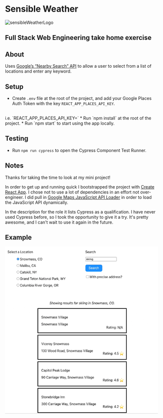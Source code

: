 # Sensible Weather
![sensibleWeatherLogo](https://uploads-ssl.webflow.com/61157ac101d834275cc2aa9f/617c53621b7d2385ef8134ae_sensible.png)
## Full Stack Web Engineering take home exercise

## About

Uses [Google’s “Nearby Search” API](https://developers.google.com/maps/documentation/places/web-service/search-nearby)
to allow a user to select from a list of locations and enter any keyword.

## Setup

* Create `.env` file at the root of the project, and add your Google Places Auth Token with the key `REACT_APP_PLACES_API_KEY`.
<br/>
i.e. `REACT_APP_PLACES_API_KEY=<YOUR API KEY>`
* Run `npm install` at the root of the project.
* Run `npm start` to start using the app locally.

## Testing

* Run `npm run cypress` to open the Cypress Component Test Runner.

## Notes

Thanks for taking the time to look at my mini project!
<br/>

In order to get up and running quick I bootstrapped the project with [Create React App](https://github.com/facebook/create-react-app).
I chose not to use a lot of dependencies in an effort not over-engineer. I did pull in [Google Maps JavaScript API Loader](https://github.com/googlemaps/js-api-loader)
in order to load the JavaScript API dynamically.
<br/>

In the description for the role it lists Cypress as a qualification. I have never used Cypress before, so I took the 
opportunity to give it a try. It's pretty awesome, and I can't wait to use it again in the future.

## Example

![Alt text](example.gif)

